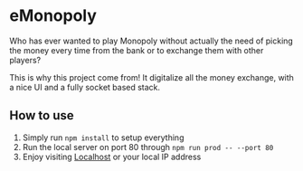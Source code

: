 # eMonopoly
Who has ever wanted to play Monopoly without actually the need of 
picking the money every time from the bank or to exchange them with
other players?

This is why this project come from!
It digitalize all the money exchange, with a nice UI and a fully socket
based stack.

## How to use
1. Simply run `npm install` to setup everything
2. Run the local server on port 80 through `npm run prod -- --port 80`
3. Enjoy visiting [Localhost](http://localhost/) or your local IP address
